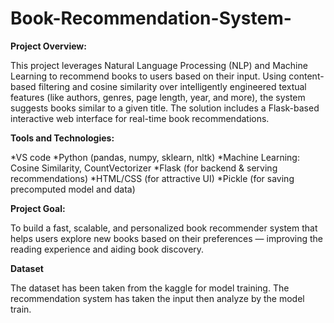 # Book-Recommendation-System-

**Project Overview:**

This project leverages Natural Language Processing (NLP) and Machine Learning to recommend books to users based on their input. Using content-based filtering and cosine similarity over intelligently engineered textual features (like authors, genres, page length, year, and more), the system suggests books similar to a given title. The solution includes a Flask-based interactive web interface for real-time book recommendations.

**Tools and Technologies:**

*VS code
*Python (pandas, numpy, sklearn, nltk)
*Machine Learning: Cosine Similarity, CountVectorizer
*Flask (for backend & serving recommendations)
*HTML/CSS (for attractive UI)
*Pickle (for saving precomputed model and data)

**Project Goal:**

To build a fast, scalable, and personalized book recommender system that helps users explore new books based on their preferences — improving the reading experience and aiding book discovery.

**Dataset**

The dataset has been taken from the kaggle for model training. The recommendation system has taken the input then analyze by the model train.
